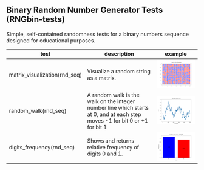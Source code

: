 ## Binary Random Number Generator Tests (RNGbin-tests)

Simple, self-contained randomness tests for a binary numbers sequence designed for educational purposes.

| test | description | example |
| -- | -- | -- |
| matrix_visualization(rnd_seq)  | Visualize a random string as a matrix. | ![matrix visualization](img/matrix_visualization.png) |
| random_walk(rnd_seq)  | A random walk is the walk on the integer number line which starts at 0, and at each step moves -1 for bit 0 or +1 for bit 1  | ![random_walk ](img/random_walk.png) |
| digits_frequency(rnd_seq)  | Shows and returns relative frequency of digits 0 and 1. | ![digits_frequency ](img/digits_frequency.png) |

